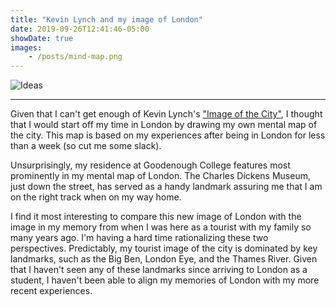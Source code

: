 ```yaml
---
title: "Kevin Lynch and my image of London"
date: 2019-09-26T12:41:46-05:00
showDate: true
images:
    - /posts/mind-map.png
---
```


![Ideas](/posts/mind-map.png)

---

Given that I can't get enough of Kevin Lynch's ["Image of the City"](http://www.miguelangelmartinez.net/IMG/pdf/1960_Kevin_Lynch_The_Image_of_The_City_book.pdf), I thought that I would start off my time in London by drawing my own mental map of the city. This map is based on my experiences after being in London for less than a week (so cut me some slack). 

Unsurprisingly, my residence at Goodenough College features most prominently in my mental map of London. The Charles Dickens Museum, just down the street, has served as a handy landmark assuring me that I am on the right track when on my way home. 

I find it most interesting to compare this new image of London with the image in my memory from when I was here as a tourist with my family so many years ago. I'm having a hard time rationalizing these two perspectives. Predictably, my tourist image of the city is dominated by key landmarks, such as the Big Ben, London Eye, and the Thames River. Given that I haven't seen any of these landmarks since arriving to London as a student, I haven't been able to align my memories of London with my more recent experiences. 
 
